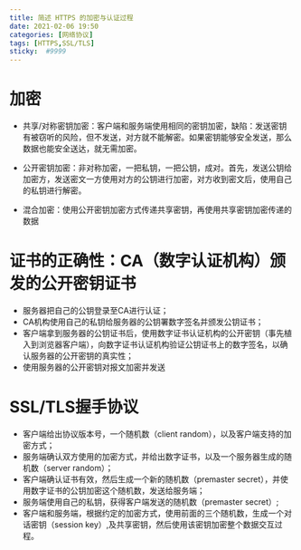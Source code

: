 ```yaml
---
title: 简述 HTTPS 的加密与认证过程
date: 2021-02-06 19:50
categories: [网络协议]
tags: [HTTPS,SSL/TLS]
sticky:  #9999
---
```


# 加密
* 共享/对称密钥加密：客户端和服务端使用相同的密钥加密，缺陷：发送密钥有被窃听的风险，但不发送，对方就不能解密。如果密钥能够安全发送，那么数据也能安全送达，就无需加密。

*  公开密钥加密：非对称加密，一把私钥，一把公钥，成对。首先，发送公钥给加密方，发送密文一方使用对方的公钥进行加密，对方收到密文后，使用自己的私钥进行解密。

* 混合加密：使用公开密钥加密方式传递共享密钥，再使用共享密钥加密传递的数据

# 证书的正确性：CA（数字认证机构）颁发的公开密钥证书
* 服务器把自己的公钥登录至CA进行认证；
* CA机构使用自己的私钥给服务器的公钥署数字签名并颁发公钥证书；
* 客户端拿到服务器的公钥证书后，使用数字证书认证机构的公开密钥（事先植入到浏览器客户端），向数字证书认证机构验证公钥证书上的数字签名，以确认服务器的公开密钥的真实性；
* 使用服务器的公开密钥对报文加密并发送

# SSL/TLS握手协议
* 客户端给出协议版本号，一个随机数（client random），以及客户端支持的加密方式；
* 服务端确认双方使用的加密方式，并给出数字证书，以及一个服务器生成的随机数（server random）；
* 客户端确认证书有效，然后生成一个新的随机数（premaster secret），并使用数字证书的公钥加密这个随机数，发送给服务端；
* 服务端使用自己的私钥，获得客户端发送的随机数（premaster secret）;
* 客户端和服务端，根据约定的加密方式，使用前面的三个随机数，生成一个对话密钥（session key）,及共享密钥，然后使用该密钥加密整个数据交互过程。



